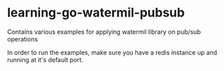 # learning-go-watermil-pubsub
Contains various examples for applying watermil library on pub/sub operations

In order to run the examples, make sure you have a redis instance up and running at it's default port.